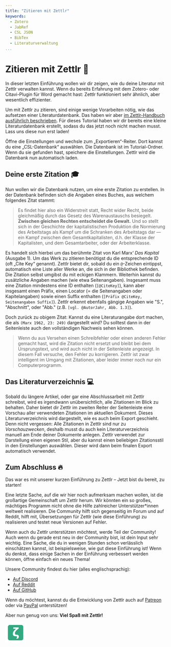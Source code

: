 ```yaml
---
title: "Zitieren mit Zettlr"
keywords:
  - Zotero
  - JabRef
  - CSL JSON
  - BibTex
  - Literaturverwaltung
...
```


# Zitieren mit Zettlr 💬

In dieser letzten Einführung wollen wir dir zeigen, wie du deine Literatur mit Zettlr verwalten kannst. Wenn du bereits Erfahrung mit dem Zotero- oder Citavi-Plugin für Word gemacht hast: Zettlr funktioniert sehr ähnlich, aber wesentlich effizienter.

Um mit Zettlr zu zitieren, sind einige wenige Vorarbeiten nötig, wie das aufsetzen einer Literaturdatenbank. Das haben wir aber [im Zettlr-Handbuch ausführlich beschrieben](https://docs.zettlr.com/de/academic/citations/). Für dieses Tutorial haben wir dir bereits eine kleine Literaturdatenbank erstellt, sodass du das jetzt noch nicht machen musst. Lass uns diese nun erst laden!

Öffne die Einstellungen und wechsle zum „Exportieren“-Reiter. Dort kannst du eine „CSL-Datenbank“ auswählen. Die Datenbank ist im Tutorial-Ordner. Wenn du sie gefunden hast, speichere die Einstellungen. Zettlr wird die Datenbank nun automatisch laden.

## Deine erste Zitation 🎓

Nun wollen wir die Datenbank nutzen, um eine erste Zitation zu erstellen. In der Datenbank befinden sich die Angaben eines Buches, aus welchem folgendes Zitat stammt:

> Es findet hier also ein Widerstreit statt, Recht wider Recht, beide gleichmäßig durch das Gesetz des Warenaustauschs besiegelt. **Zwischen gleichen Rechten entscheidet die Gewalt.** Und so stellt sich in der Geschichte der kapitalistischen Produktion die Normierung des Arbeitstags als Kampf um die Schranken des Arbeitstags dar — ein Kampf zwischen dem Gesamtkapitalisten, d.h. der Klasse der Kapitalisten, und dem Gesamtarbeiter, oder der Arbeiterklasse.

Es handelt sich hierbei um das berühmte Zitat von Karl Marx‘ _Das Kapital_ (Ausgabe 1). Um das Werk zu zitieren benötigst du die entsprechende ID (oft „Cite Key“ genannt). Zettlr bietet dir, sobald du ein `@`-Zeichen eintippst, automatisch eine Liste aller Werke an, die sich in der Bibliothek befinden. Die Zitation selbst umgibst du mit eckigen Klammern. Weiterhin kannst du zusätzliche Angaben machen (wie etwa Seitenangaben). Insgesamt muss eine Zitation mindestens eine ID enthalten (`[@CiteKey]`), kann aber insgesamt einen Präfix, einen Locator (= die Seitenangaben oder Kapitelangaben) sowie einen Suffix enthalten (`[Präfix @CiteKey, Seitenangaben Suffix]`). Zettlr erkennt ebenfalls gängige Angaben wie "S.", "Abschnitt", oder "Abb." (z.B. `[vgl. @AutorJahr, Abb. 1.3]`).

Doch zurück zu obigem Zitat: Kannst du eine Literaturangabe dort machen, die als `(Marx 1962, 23: 249)` dargestellt wird? Du solltest dann in der Seitenleiste auch den vollständigen Nachweis sehen können.

> Wenn du aus Versehen einen Schreibfehler oder einen anderen Fehler gemacht hast, wird die Zitation nicht ersetzt und bleibt bei dem Ursprungstext, und wird auch nicht in der Seitenleiste angezeigt. In diesem Fall versuche, den Fehler zu korrigieren. Zettlr ist zwar intelligent im Umgang mit Zitationen, aber leider immer noch nur ein Computerprogramm.

## Das Literaturverzeichnis 💻

Sobald du längere Artikel, oder gar eine Abschlussarbeit mit Zettlr schreibst, wird es irgendwann unübersichtlich, alle Zitationen im Blick zu behalten. Daher bietet dir Zettlr im zweiten Reiter der Seitenleiste eine Vorschau aller verwendeten Zitationen im aktuellen Dokument. Dieses Literaturverzeichnis wird dargestellt, wie es auch beim Export geschieht. Denn nicht vergessen: Alle Zitationen in Zettlr sind nur zu _Vorschauzwecken_, deshalb musst du auch kein Literaturverzeichnis manuell am Ende deiner Dokumente anlegen. Zettlr verwendet zur Darstellung einen eigenen Stil, aber du kannst einen beliebigen Zitationsstil in den Einstellungen auswählen. Dieser wird dann beim finalen Export automatisch verwendet.

## Zum Abschluss 🔥

Das war es mit unserer kurzen Einführung zu Zettlr – Jetzt bist du bereit, zu starten!

Eine letzte Sache, auf die wir hier noch aufmerksam machen wollen, ist die großartige Gemeinschaft um Zettlr herum. Wir könnten ein so großes, mächtiges Programm nicht ohne die Hilfe zahlreicher Unterstützer\*innen weltweit realisieren. Die Community hilft sich gegenseitig im Forum und auf Reddit, hilft mit, Übersetzungen für Zettlr (wie diese Einführung) zu realisieren und testet neue Versionen auf Fehler.

Wenn auch du Zettlr unterstützen möchtest, werde Teil der Community! Auch wenn du gerade erst neu in der Community bist, ist dein Input sehr wichtig. Eine Sache, die du in wenigen Stunden schon verlässlich einschätzen kannst, ist beispielsweise, wie gut diese Einführung ist! Wenn du denkst, dass einige Sachen in der Einführung verbessert werden können, öffne einfach ein neues Thema!

Unsere Community findest du hier (alles englischsprachig):

- [Auf Discord](https://discord.gg/PcfS3DM9Xj)
- [Auf Reddit](https://www.reddit.com/r/Zettlr/)
- [Auf GitHub](https://github.com/Zettlr/Zettlr/)

Wenn du möchtest, kannst du die Entwicklung von Zettlr auch auf [Patreon](https://www.patreon.com/zettlr) oder via [PayPal](https://www.paypal.me/hendrikerz) unterstützen!

Aber nun genug von uns: **Viel Spaß mit Zettlr!**

![zettlr.png](./zettlr.png)
